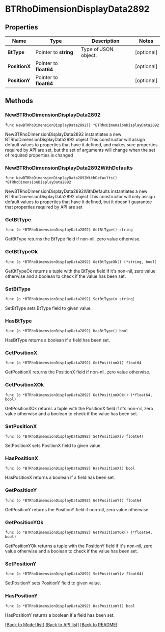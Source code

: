 # BTRhoDimensionDisplayData2892

## Properties

Name | Type | Description | Notes
------------ | ------------- | ------------- | -------------
**BtType** | Pointer to **string** | Type of JSON object. | [optional] 
**PositionX** | Pointer to **float64** |  | [optional] 
**PositionY** | Pointer to **float64** |  | [optional] 

## Methods

### NewBTRhoDimensionDisplayData2892

`func NewBTRhoDimensionDisplayData2892() *BTRhoDimensionDisplayData2892`

NewBTRhoDimensionDisplayData2892 instantiates a new BTRhoDimensionDisplayData2892 object
This constructor will assign default values to properties that have it defined,
and makes sure properties required by API are set, but the set of arguments
will change when the set of required properties is changed

### NewBTRhoDimensionDisplayData2892WithDefaults

`func NewBTRhoDimensionDisplayData2892WithDefaults() *BTRhoDimensionDisplayData2892`

NewBTRhoDimensionDisplayData2892WithDefaults instantiates a new BTRhoDimensionDisplayData2892 object
This constructor will only assign default values to properties that have it defined,
but it doesn't guarantee that properties required by API are set

### GetBtType

`func (o *BTRhoDimensionDisplayData2892) GetBtType() string`

GetBtType returns the BtType field if non-nil, zero value otherwise.

### GetBtTypeOk

`func (o *BTRhoDimensionDisplayData2892) GetBtTypeOk() (*string, bool)`

GetBtTypeOk returns a tuple with the BtType field if it's non-nil, zero value otherwise
and a boolean to check if the value has been set.

### SetBtType

`func (o *BTRhoDimensionDisplayData2892) SetBtType(v string)`

SetBtType sets BtType field to given value.

### HasBtType

`func (o *BTRhoDimensionDisplayData2892) HasBtType() bool`

HasBtType returns a boolean if a field has been set.

### GetPositionX

`func (o *BTRhoDimensionDisplayData2892) GetPositionX() float64`

GetPositionX returns the PositionX field if non-nil, zero value otherwise.

### GetPositionXOk

`func (o *BTRhoDimensionDisplayData2892) GetPositionXOk() (*float64, bool)`

GetPositionXOk returns a tuple with the PositionX field if it's non-nil, zero value otherwise
and a boolean to check if the value has been set.

### SetPositionX

`func (o *BTRhoDimensionDisplayData2892) SetPositionX(v float64)`

SetPositionX sets PositionX field to given value.

### HasPositionX

`func (o *BTRhoDimensionDisplayData2892) HasPositionX() bool`

HasPositionX returns a boolean if a field has been set.

### GetPositionY

`func (o *BTRhoDimensionDisplayData2892) GetPositionY() float64`

GetPositionY returns the PositionY field if non-nil, zero value otherwise.

### GetPositionYOk

`func (o *BTRhoDimensionDisplayData2892) GetPositionYOk() (*float64, bool)`

GetPositionYOk returns a tuple with the PositionY field if it's non-nil, zero value otherwise
and a boolean to check if the value has been set.

### SetPositionY

`func (o *BTRhoDimensionDisplayData2892) SetPositionY(v float64)`

SetPositionY sets PositionY field to given value.

### HasPositionY

`func (o *BTRhoDimensionDisplayData2892) HasPositionY() bool`

HasPositionY returns a boolean if a field has been set.


[[Back to Model list]](../README.md#documentation-for-models) [[Back to API list]](../README.md#documentation-for-api-endpoints) [[Back to README]](../README.md)



